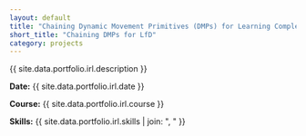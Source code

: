 ```yaml
---
layout: default
title: "Chaining Dynamic Movement Primitives (DMPs) for Learning Complex Tasks from Demonstration"
short_title: "Chaining DMPs for LfD"
category: projects
---
```


{{ site.data.portfolio.irl.description }}

**Date:** {{ site.data.portfolio.irl.date }}

**Course:** {{ site.data.portfolio.irl.course }}

**Skills:** {{ site.data.portfolio.irl.skills | join: ", " }}
